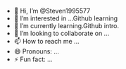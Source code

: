 - 👋 Hi, I’m @Steven1995577
- 👀 I’m interested in ...Github learning 
- 🌱 I’m currently learning.Github intro.
- 💞️ I’m looking to collaborate on ...
- 📫 How to reach me ...
- 😄 Pronouns: ...
- ⚡ Fun fact: ...

<!---
Steven1995577/Steven1995577 is a ✨ special ✨ repository because its `README.md` (this file) appears on your GitHub profile.
You can click the Preview link to take a look at your changes.
--->
